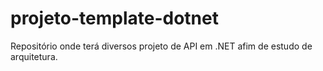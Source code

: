 # projeto-template-dotnet
Repositório onde terá diversos projeto de API em .NET afim de estudo de arquitetura.
